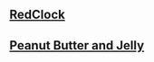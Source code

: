 ## [RedClock](https://github.com/CraigeHales/RedClock)
## [Peanut Butter and Jelly](https://www.youtube.com/watch?v=8p_FDaG6k_c)
